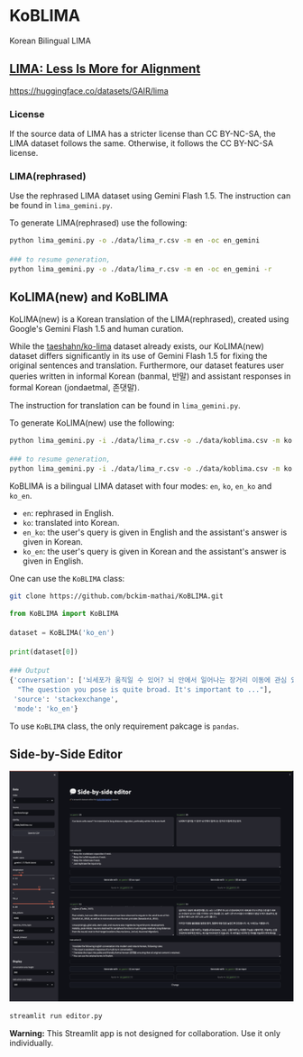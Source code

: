 # KoBLIMA
Korean Bilingual LIMA

## [LIMA: Less Is More for Alignment](https://arxiv.org/pdf/2305.11206.pdf)

https://huggingface.co/datasets/GAIR/lima

### License

If the source data of LIMA has a stricter license than CC BY-NC-SA, the LIMA dataset follows the same. Otherwise, it follows the CC BY-NC-SA license.

### LIMA(rephrased)

Use the rephrased LIMA dataset using Gemini Flash 1.5.
The instruction can be found in `lima_gemini.py`.

To generate LIMA(rephrased) use the following:
```bash
python lima_gemini.py -o ./data/lima_r.csv -m en -oc en_gemini

### to resume generation,
python lima_gemini.py -o ./data/lima_r.csv -m en -oc en_gemini -r
```

## KoLIMA(new) and KoBLIMA

KoLIMA(new) is a Korean translation of the LIMA(rephrased), created using Google's Gemini Flash 1.5 and human curation.

While the [taeshahn/ko-lima](https://huggingface.co/datasets/taeshahn/ko-lima) dataset already exists, our KoLIMA(new) dataset differs significantly in its use of Gemini Flash 1.5 for fixing the original sentences and translation.
Furthermore, our dataset features user queries written in informal Korean (banmal, 반말) and assistant responses in formal Korean (jondaetmal, 존댓말).

The instruction for translation can be found in `lima_gemini.py`.

To generate KoLIMA(new) use the following:
```bash
python lima_gemini.py -i ./data/lima_r.csv -o ./data/koblima.csv -m ko -ic en_gemini -oc ko_gemini

### to resume generation,
python lima_gemini.py -i ./data/lima_r.csv -o ./data/koblima.csv -m ko -ic en_gemini -oc ko_gemini -r
```

KoBLIMA is a bilingual LIMA dataset with four modes: `en`, `ko`, `en_ko` and `ko_en`.
- `en`: rephrased in English.
- `ko`: translated into Korean.
- `en_ko`: the user's query is given in English and the assistant's answer is given in Korean.
- `ko_en`: the user's query is given in Korean and the assistant's answer is given in English.

One can use the `KoBLIMA` class:
```bash
git clone https://github.com/bckim-mathai/KoBLIMA.git
```

```python
from KoBLIMA import KoBLIMA

dataset = KoBLIMA('ko_en')

print(dataset[0])

### Output
{'conversation': ['뇌세포가 움직일 수 있어? 뇌 안에서 일어나는 장거리 이동에 관심 있어.',
  "The question you pose is quite broad. It's important to ..."],
 'source': 'stackexchange',
 'mode': 'ko_en'}
```

To use `KoBLIMA` class, the only requirement pakcage is `pandas`.

## Side-by-Side Editor
![editor](./assets/editor.png)

```bash
streamlit run editor.py
```

**Warning:** This Streamlit app is not designed for collaboration. Use it only individually.